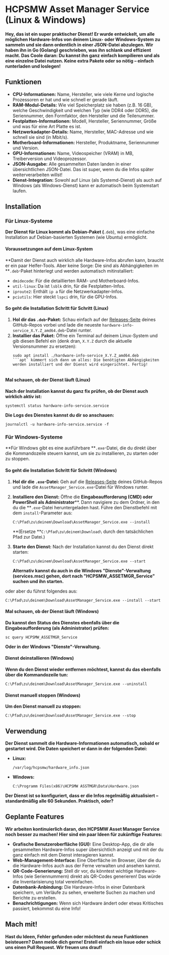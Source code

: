# HCPSMW Asset Manager Service (Linux & Windows)

**Hey, das ist ein super praktischer Dienst! Er wurde entwickelt, um alle möglichen Hardware-Infos von deinem Linux- oder Windows-System zu sammeln und sie dann ordentlich in einer JSON-Datei abzulegen. Wir haben ihn in Go (Golang) geschrieben, was ihn schlank und effizient macht. Das Coole daran: Du kannst ihn ganz einfach kompilieren und als eine einzelne Datei nutzen. Keine extra Pakete oder so nötig – einfach runterladen und loslegen!**

## Funktionen

* **CPU-Informationen:** Name, Hersteller, wie viele Kerne und logische Prozessoren er hat und wie schnell er gerade läuft.
* **RAM-Modul-Details:** Wie viel Speicherplatz sie haben (z.B. 16 GB), welche Geschwindigkeit und welchen Typ (wie DDR4 oder DDR5), die Seriennummer, den Formfaktor, den Hersteller und die Teilenummer.
* **Festplatten-Informationen:** Modell, Hersteller, Seriennummer, Größe und was für eine Art Platte es ist.
* **Netzwerkadapter-Details:** Name, Hersteller, MAC-Adresse und wie schnell sie sind (in Mbit/s).
* **Motherboard-Informationen:** Hersteller, Produktname, Seriennummer und Version.
* **GPU-Informationen:** Name, Videospeicher (VRAM) in MB, Treiberversion und Videoprozessor.
* **JSON-Ausgabe:** Alle gesammelten Daten landen in einer übersichtlichen JSON-Datei. Das ist super, wenn du die Infos später weiterverarbeiten willst!
* **Dienst-Integration:** Sowohl auf Linux (als Systemd-Dienst) als auch auf Windows (als Windows-Dienst) kann er automatisch beim Systemstart laufen.

## Installation

### Für Linux-Systeme

**Der Dienst für Linux kommt als Debian-Paket (**`.deb`), was eine einfache Installation auf Debian-basierten Systemen (wie Ubuntu) ermöglicht.

#### Voraussetzungen auf dem Linux-System

**Damit der Dienst auch wirklich alle Hardware-Infos abrufen kann, braucht er ein paar Helfer-Tools. Aber keine Sorge: Die sind als Abhängigkeiten im **`.deb`-Paket hinterlegt und werden automatisch mitinstalliert:

* `dmidecode`: Für die detaillierten RAM- und Motherboard-Infos.
* `util-linux`: Da ist `lsblk` drin, für die Festplatten-Infos.
* `iproute2`: Enthält `ip a` für die Netzwerkadapter-Infos.
* `pciutils`: Hier steckt `lspci` drin, für die GPU-Infos.

#### So geht die Installation Schritt für Schritt (Linux)

1. **Hol dir das `.deb`-Paket:** Schau einfach auf der [Releases-Seite](https://github.com/HTSW-SMW/Public_AssetManager/releases) deines GitHub-Repos vorbei und lade die neueste `hardware-info-service_X.Y.Z_amd64.deb`-Datei runter.
2. **Installier das Paket:** Öffne ein Terminal auf deinem Linux-System und gib diesen Befehl ein (denk dran, `X.Y.Z` durch die aktuelle Versionsnummer zu ersetzen):
   ```
   sudo apt install ./hardware-info-service_X.Y.Z_amd64.deb
   ```apt` kümmert sich dann um alles: Die benötigten Abhängigkeiten werden installiert und der Dienst wird eingerichtet. Fertig!


   ```

#### Mal schauen, ob der Dienst läuft (Linux)

**Nach der Installation kannst du ganz fix prüfen, ob der Dienst auch wirklich aktiv ist:**

```
systemctl status hardware-info-service.service

```

**Die Logs des Dienstes kannst du dir so anschauen:**

```
journalctl -u hardware-info-service.service -f

```

### Für Windows-Systeme

**Für Windows gibt es eine ausführbare **`.exe`-Datei, die du direkt über die Kommandozeile steuern kannst, um sie zu installieren, zu starten oder zu stoppen.

#### So geht die Installation Schritt für Schritt (Windows)

1. **Hol dir die `.exe`-Datei:** Geh auf die [Releases-Seite](https://github.com/HTSW-SMW/Public_AssetManager/releases) deines GitHub-Repos und lade die `AssetManager_Service.exe`-Datei für Windows runter.
2. **Installiere den Dienst:** Öffne die **Eingabeaufforderung (CMD) oder PowerShell als Administrator****. Dann navigiere zu dem Ordner, in den du die **`.exe`-Datei heruntergeladen hast. Führe den Dienstbefehl mit dem `install`-Parameter aus:

   ```
   C:\Pfad\zu\deinem\Download\AssetManager_Service.exe --install

   ```

   **(Ersetze **`C:\Pfad\zu\deinem\Download\` durch den tatsächlichen Pfad zur Datei.)
3. **Starte den Dienst:** Nach der Installation kannst du den Dienst direkt starten:

   ```
   C:\Pfad\zu\deinem\Download\AssetManager_Service.exe --start

   ```

   **Alternativ kannst du auch in die Windows "Dienste"-Verwaltung (services.msc) gehen, dort nach "HCPSMW\_ASSETMGR\_Service" suchen und ihn starten.**

oder aber du führst folgendes aus:
  ```
  C:\Pfad\zu\deinem\Download\AssetManager_Service.exe --install --start
  ```

#### Mal schauen, ob der Dienst läuft (Windows)

**Du kannst den Status des Dienstes ebenfalls über die Eingabeaufforderung (als Administrator) prüfen:**

```
sc query HCPSMW_ASSETMGR_Service

```

**Oder in der Windows "Dienste"-Verwaltung.**

#### Dienst deinstallieren (Windows)

**Wenn du den Dienst wieder entfernen möchtest, kannst du das ebenfalls über die Kommandozeile tun:**

```
C:\Pfad\zu\deinem\Download\AssetManager_Service.exe --uninstall

```

#### Dienst manuell stoppen (Windows)

**Um den Dienst manuell zu stoppen:**

```
C:\Pfad\zu\deinem\Download\AssetManager_Service.exe --stop

```

## Verwendung

**Der Dienst sammelt die Hardware-Informationen automatisch, sobald er gestartet wird. Die Daten speichert er dann in der folgenden Datei:**

* **Linux:**
  ```
  /var/log/hcpsmw/hardware_info.json

  ```
* **Windows:**
  ```
  C:\Programm Files(x86)\HCPSMW ASSTMGR\Data\Hardware.json

  ```

**Der Dienst ist so konfiguriert, dass er die Infos regelmäßig aktualisiert – standardmäßig alle 60 Sekunden. Praktisch, oder?**

## Geplante Features

**Wir arbeiten kontinuierlich daran, den HCPSMW Asset Manager Service noch besser zu machen! Hier sind ein paar Ideen für zukünftige Features:**

* **Grafische Benutzeroberfläche (GUI):** Eine Desktop-App, die dir alle gesammelten Hardware-Infos super übersichtlich anzeigt und mit der du ganz einfach mit dem Dienst interagieren kannst.
* **Web-Management-Interface:** Eine Oberfläche im Browser, über die du die Hardware-Infos auch aus der Ferne verwalten und ansehen kannst.
* **QR-Code-Generierung:** Stell dir vor, du könntest wichtige Hardware-Infos (wie Seriennummern) direkt als QR-Codes generieren! Das würde die Inventarisierung total vereinfachen.
* **Datenbank-Anbindung:** Die Hardware-Infos in einer Datenbank speichern, um Verläufe zu sehen, erweiterte Suchen zu machen und Berichte zu erstellen.
* **Benachrichtigungen:** Wenn sich Hardware ändert oder etwas Kritisches passiert, bekommst du eine Info!

## Mach mit!

**Hast du Ideen, Fehler gefunden oder möchtest du neue Funktionen beisteuern? Dann melde dich gerne! Erstell einfach ein Issue oder schick uns einen Pull Request. Wir freuen uns drauf!**
